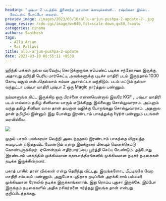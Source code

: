 ```yaml
---
heading: "புஷ்பா 2 படத்தில் இணைந்த தரமான கனவுக்கன்னி.. ரஷ்மிக்கா இல்ல..
  லேட்டஸ்ட் போட்டோ வைரல். "
preview_image: /images/2023/03/10/allu-arjun-pushpa-2-update-2-.jpg
image_resize: /cdn-cgi/image/w=640,fit=scale-down,q=80,f=auto
categories: cinema
authors: Santhosh
tags:
  - Allu Arjun
  - Sai Pallavi
title: allu-arjun-pushpa-2-update
date: 2023-03-10 08:55:11 +0530
---
```

ஹிந்தி மக்கள் நல்ல வரவேற்பு கொடுக்குறாங்க கமெண்ட் படிக்க சந்தோசமா இருக்கு, அதாவது ஹிந்தி பெரிய மார்கெட்டி அவங்களுக்கு புடிச்ச மாதிரி படம் இருந்தால் 1000 கோடி வசூல் என்பதெல்லாம் சும்மா அசால்ட்டா வந்திடும். படம் மட்டும் நல்லா வந்துட்டா புஷ்பா மாதிரி புஷ்பா 2 ஒரு Magic நார்த்துல பண்ணும். 

நம்மாளுங்க கிட்ட இருக்கிற ஒரு பிரச்னை என்னவென்றால் இவரே KGF , புஷ்பா மாதிரி படம் எல்லாம் தமிழ் சினிமால யாரும் எடுக்கிறது இல்லைனு சொல்லுவாராம். அப்புறம் வந்து தமிழ் சினிமா வால தான் தவறான வழிக்கு போறங்கனு சொல்லுவாராம். அதனால தான் தமிழில் இன்னும் இது போன்று இரண்டாம் பாகத்துக்கு hype பண்ணும் படங்கள் வரவில்லை.



![](/images/2023/03/10/allu-arjun-pushpa-2-update-1-.jpg)

முதல் பாகம் பயங்கரமா வெற்றி அடைந்ததால் இரண்டாம் பாகத்தை மிகுஉந்த கவமுடன் எடுத்துவிட வேண்டும் என்று இயக்குனர் மிகவும் மெனக்கெட்டு கொண்டிருக்கிறார். ஏனென்றால் எதிர்பார்ப்பை பூர்த்தி செய்ய வேண்டும். தற்போது இரண்டாம் பாகத்தில் முக்கியமான கதாபாத்திரங்களில் முக்கியமான நடிகர் நடிகைகள் நடிக்க இருக்கின்றனர்.

பகாத் பாசில் தான் வில்லன் என்று தெரிந்து விட்டது. இவங்களோட மீட்டிங்கே வேற மாதிரி சம்பவம் பண்ணும். அதுபோக புதிதாக நடிப்பின் அரக்கி சாய் பல்லவி முக்கியமான ரோலில் நடிக்க இருக்காங்களாம். இது ரொம்ப புதுசா இருக்கே. இப்போ இருக்கும் நடிகைகளில் அதிக ரசிகர்களை ஈர்த்தது இவங்க தான் என்பது குறிப்பிடத்தக்கது.